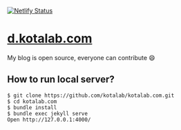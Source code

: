 [![Netlify Status](https://api.netlify.com/api/v1/badges/96fa04d4-29a4-44d8-a151-9f6f7129d8d4/deploy-status)](https://app.netlify.com/sites/frosty-ardinghelli-38d34c/deploys)
# [d.kotalab.com](https://d.kotalab.com)
My blog is open source, everyone can contribute :smile:

## How to run local server?
```
$ git clone https://github.com/kotalab/kotalab.com.git
$ cd kotalab.com
$ bundle install
$ bundle exec jekyll serve
Open http://127.0.0.1:4000/
```
